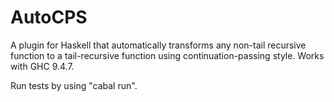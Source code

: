 # AutoCPS
A plugin for Haskell that automatically transforms any non-tail recursive function to a tail-recursive function using continuation-passing style.
Works with GHC 9.4.7.

Run tests by using "cabal run".
